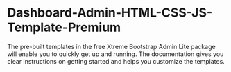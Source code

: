 # Dashboard-Admin-HTML-CSS-JS-Template-Premium
The pre-built templates in the free Xtreme  Bootstrap Admin Lite package will enable you to quickly get up and running. The documentation gives you clear instructions on getting started and helps you customize the templates.
